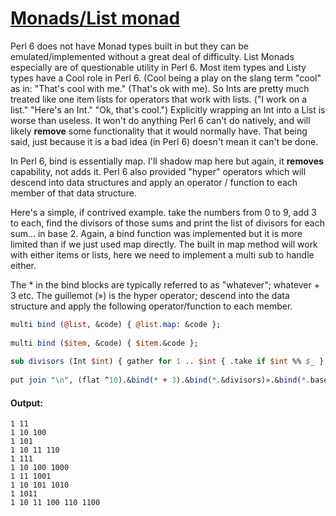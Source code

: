 [1]: https://rosettacode.org/wiki/Monads/List_monad

# [Monads/List monad][1]

Perl&#160;6 does not have Monad types built in but they can be emulated/implemented without a great deal of difficulty. List Monads especially are of questionable utility in Perl&#160;6. Most item types and Listy types have a Cool role in Perl&#160;6. (Cool being a play on the slang term "cool" as in: "That's cool with me." (That's ok with me). So Ints are pretty much treated like one item lists for operators that work with lists. ("I work on a list." "Here's an Int." "Ok, that's cool.") Explicitly wrapping an Int into a List is worse than useless. It won't do anything Perl&#160;6 can't do natively, and will likely **remove** some functionality that it would normally have. That being said, just because it is a bad idea (in Perl&#160;6) doesn't mean it can't be done.



In Perl&#160;6, bind is essentially map. I'll shadow map here but again, it **removes** capability, not adds it. Perl&#160;6 also provided "hyper" operators which will descend into data structures and apply an operator / function to each member of that data structure.



Here's a simple, if contrived example. take the numbers from 0 to 9, add 3 to each, find the divisors of those sums and print the list of divisors for each sum... in base 2. Again, a bind function was implemented but it is more limited than if we just used map directly. The built in map method will work with either items or lists, here we need to implement a multi sub to handle either.



The \* in the bind blocks are typically referred to as "whatever"; whatever + 3 etc. The guillemot (») is the hyper operator; descend into the data structure and apply the following operator/function to each member.

```perl
multi bind (@list, &code) { @list.map: &code };
 
multi bind ($item, &code) { $item.&code };
 
sub divisors (Int $int) { gather for 1 .. $int { .take if $int %% $_ } }
 
put join "\n", (flat ^10).&bind(* + 3).&bind(*.&divisors)».&bind(*.base: 2);
```

#### Output:
```
1 11
1 10 100
1 101
1 10 11 110
1 111
1 10 100 1000
1 11 1001
1 10 101 1010
1 1011
1 10 11 100 110 1100
```